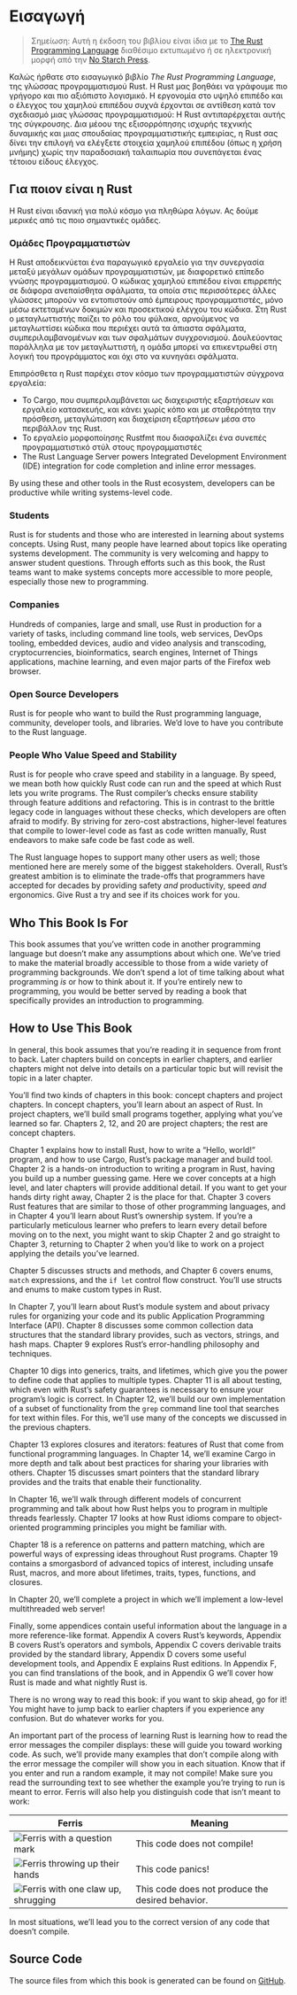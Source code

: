 # Εισαγωγή

> Σημείωση: Αυτή η έκδοση του βιβλίου είναι ίδια με το [The Rust Programming
> Language][nsprust] διαθέσιμο εκτυπωμένο ή σε ηλεκτρονική μορφή από την [No Starch
> Press][nsp].

[nsprust]: https://nostarch.com/rust
[nsp]: https://nostarch.com/

Καλώς ήρθατε στο εισαγωγικό βιβλίο *The Rust Programming Language*, της γλώσσας προγραμματισμού Rust.
H Rust μας βοηθάει να γράφουμε πιο γρήγορο και πιο αξιόπιστο λογισμικό.
Η εργονομία στο υψηλό επιπέδο  και ο έλεγχος του χαμηλού επιπέδου συχνά έρχονται 
σε αντίθεση κατά τον σχεδιασμό μιας γλώσσας προγραμματισμού: Η Rust αντιπαρέρχεται
αυτής της σύγκρουσης. Δια μέοου της εξισορρόπησης ισχυρής τεχνικής δυναμικής και
μιας σπουδαίας προγραμματιστικής εμπειρίας, η Rust σας δίνει την επιλογή να ελέγξετε 
στοιχεία χαμηλού επιπέδου (όπως η χρήση μνήμης) χωρίς την παραδοσιακή ταλαιπωρία
που συνεπάγεται ένας τέτοιου είδους έλεγχος.


## Για ποιον είναι η Rust 

Η Rust είναι ιδανική για πολύ κόσμο για πληθώρα λόγων. Ας δούμε μερικές από τις 
ποιο σημαντικές ομάδες.

### Ομάδες Προγραμματιστών

Η Rust αποδεικνύεται ένα παραγωγικό εργαλείο για την συνεργασία μεταξύ μεγάλων 
ομάδων προγραμματιστών, με διαφορετικό επίπεδο γνώσης προγραμματισμού. Ο κώδικας
χαμηλού επιπέδου είναι επιρρεπής σε διάφορα ανεπαίσθητα σφάλματα, τα οποία στις 
περισσότερες άλλες γλώσσες μπορούν να εντοπιστούν από έμπειρους προγραμματιστές,
μόνο μέσω εκτεταμένων δοκιμών και προσεκτικού ελέγχου του κώδικα. Στη Rust ο 
μεταγλωττιστής παίζει το ρόλο του φύλακα, αρνούμενος να μεταγλωττίσει κώδικα που
περιέχει αυτά τα άπιαστα σφάλματα, συμπεριλαμβανομένων και των σφαλμάτων συγχρονισμού. 
Δουλεύοντας παράλληλα με τον μεταγλωττιστή, η ομάδα μπορεί να επικεντρωθεί στη 
λογική του προγράμματος και όχι στο να κυνηγάει σφάλματα.

Επιπρόσθετα η Rust παρέχει στον κόσμο των προγραμματιστών σύγχρονα εργαλεία:

* Το Cargo, που συμπεριλαμβάνεται ως διαχειριστής εξαρτήσεων και εργαλείο κατασκευής,
  και κάνει χωρίς κόπο και με σταθερότητα την πρόσθεση, μεταγλώτισση και διαχείριση 
  εξαρτήσεων μέσα στο περιβάλλον της Rust. 
* Το εργαλείο μορφοποίησης Rustfmt που διασφαλίζει ένα συνεπές προγραμματιστικό στύλ 
  στους προγραμματιστές
* The Rust Language Server powers Integrated Development Environment (IDE)
  integration for code completion and inline error messages.

By using these and other tools in the Rust ecosystem, developers can be
productive while writing systems-level code.

### Students

Rust is for students and those who are interested in learning about systems
concepts. Using Rust, many people have learned about topics like operating
systems development. The community is very welcoming and happy to answer
student questions. Through efforts such as this book, the Rust teams want to
make systems concepts more accessible to more people, especially those new to
programming.

### Companies

Hundreds of companies, large and small, use Rust in production for a variety of
tasks, including command line tools, web services, DevOps tooling, embedded
devices, audio and video analysis and transcoding, cryptocurrencies,
bioinformatics, search engines, Internet of Things applications, machine
learning, and even major parts of the Firefox web browser.

### Open Source Developers

Rust is for people who want to build the Rust programming language, community,
developer tools, and libraries. We’d love to have you contribute to the Rust
language.

### People Who Value Speed and Stability

Rust is for people who crave speed and stability in a language. By speed, we
mean both how quickly Rust code can run and the speed at which Rust lets you
write programs. The Rust compiler’s checks ensure stability through feature
additions and refactoring. This is in contrast to the brittle legacy code in
languages without these checks, which developers are often afraid to modify. By
striving for zero-cost abstractions, higher-level features that compile to
lower-level code as fast as code written manually, Rust endeavors to make safe
code be fast code as well.

The Rust language hopes to support many other users as well; those mentioned
here are merely some of the biggest stakeholders. Overall, Rust’s greatest
ambition is to eliminate the trade-offs that programmers have accepted for
decades by providing safety *and* productivity, speed *and* ergonomics. Give
Rust a try and see if its choices work for you.

## Who This Book Is For

This book assumes that you’ve written code in another programming language but
doesn’t make any assumptions about which one. We’ve tried to make the material
broadly accessible to those from a wide variety of programming backgrounds. We
don’t spend a lot of time talking about what programming *is* or how to think
about it. If you’re entirely new to programming, you would be better served by
reading a book that specifically provides an introduction to programming.

## How to Use This Book

In general, this book assumes that you’re reading it in sequence from front to
back. Later chapters build on concepts in earlier chapters, and earlier
chapters might not delve into details on a particular topic but will revisit
the topic in a later chapter.

You’ll find two kinds of chapters in this book: concept chapters and project
chapters. In concept chapters, you’ll learn about an aspect of Rust. In project
chapters, we’ll build small programs together, applying what you’ve learned so
far. Chapters 2, 12, and 20 are project chapters; the rest are concept chapters.

Chapter 1 explains how to install Rust, how to write a “Hello, world!” program,
and how to use Cargo, Rust’s package manager and build tool. Chapter 2 is a
hands-on introduction to writing a program in Rust, having you build up a
number guessing game. Here we cover concepts at a high level, and later
chapters will provide additional detail. If you want to get your hands dirty
right away, Chapter 2 is the place for that. Chapter 3 covers Rust features
that are similar to those of other programming languages, and in Chapter 4
you’ll learn about Rust’s ownership system. If you’re a particularly meticulous
learner who prefers to learn every detail before moving on to the next, you
might want to skip Chapter 2 and go straight to Chapter 3, returning to Chapter
2 when you’d like to work on a project applying the details you’ve learned.

Chapter 5 discusses structs and methods, and Chapter 6 covers enums, `match`
expressions, and the `if let` control flow construct. You’ll use structs and
enums to make custom types in Rust.

In Chapter 7, you’ll learn about Rust’s module system and about privacy rules
for organizing your code and its public Application Programming Interface
(API). Chapter 8 discusses some common collection data structures that the
standard library provides, such as vectors, strings, and hash maps. Chapter 9
explores Rust’s error-handling philosophy and techniques.

Chapter 10 digs into generics, traits, and lifetimes, which give you the power
to define code that applies to multiple types. Chapter 11 is all about testing,
which even with Rust’s safety guarantees is necessary to ensure your program’s
logic is correct. In Chapter 12, we’ll build our own implementation of a subset
of functionality from the `grep` command line tool that searches for text
within files. For this, we’ll use many of the concepts we discussed in the
previous chapters.

Chapter 13 explores closures and iterators: features of Rust that come from
functional programming languages. In Chapter 14, we’ll examine Cargo in more
depth and talk about best practices for sharing your libraries with others.
Chapter 15 discusses smart pointers that the standard library provides and the
traits that enable their functionality.

In Chapter 16, we’ll walk through different models of concurrent programming
and talk about how Rust helps you to program in multiple threads fearlessly.
Chapter 17 looks at how Rust idioms compare to object-oriented programming
principles you might be familiar with.

Chapter 18 is a reference on patterns and pattern matching, which are powerful
ways of expressing ideas throughout Rust programs. Chapter 19 contains a
smorgasbord of advanced topics of interest, including unsafe Rust, macros, and
more about lifetimes, traits, types, functions, and closures.

In Chapter 20, we’ll complete a project in which we’ll implement a low-level
multithreaded web server!

Finally, some appendices contain useful information about the language in a
more reference-like format. Appendix A covers Rust’s keywords, Appendix B
covers Rust’s operators and symbols, Appendix C covers derivable traits
provided by the standard library, Appendix D covers some useful development
tools, and Appendix E explains Rust editions. In Appendix F, you can find
translations of the book, and in Appendix G we’ll cover how Rust is made and
what nightly Rust is.

There is no wrong way to read this book: if you want to skip ahead, go for it!
You might have to jump back to earlier chapters if you experience any
confusion. But do whatever works for you.

<span id="ferris"></span>

An important part of the process of learning Rust is learning how to read the
error messages the compiler displays: these will guide you toward working code.
As such, we’ll provide many examples that don’t compile along with the error
message the compiler will show you in each situation. Know that if you enter
and run a random example, it may not compile! Make sure you read the
surrounding text to see whether the example you’re trying to run is meant to
error. Ferris will also help you distinguish code that isn’t meant to work:

| Ferris                                                                                                           | Meaning                                          |
|------------------------------------------------------------------------------------------------------------------|--------------------------------------------------|
| <img src="img/ferris/does_not_compile.svg" class="ferris-explain" alt="Ferris with a question mark"/>            | This code does not compile!                      |
| <img src="img/ferris/panics.svg" class="ferris-explain" alt="Ferris throwing up their hands"/>                   | This code panics!                                |
| <img src="img/ferris/not_desired_behavior.svg" class="ferris-explain" alt="Ferris with one claw up, shrugging"/> | This code does not produce the desired behavior. |

In most situations, we’ll lead you to the correct version of any code that
doesn’t compile.

## Source Code

The source files from which this book is generated can be found on
[GitHub][book].

[book]: https://github.com/rust-lang/book/tree/main/src
